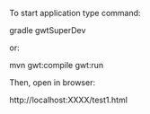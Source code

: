 To start application type command:

gradle gwtSuperDev

or:

mvn gwt:compile gwt:run

Then, open in browser:

http://localhost:XXXX/test1.html